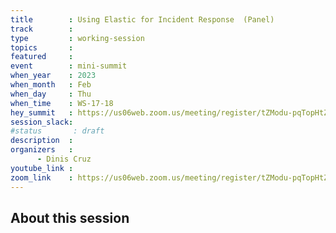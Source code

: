 ```yaml
---
title        : Using Elastic for Incident Response  (Panel)
track        :
type         : working-session
topics       :
featured     :
event        : mini-summit
when_year    : 2023
when_month   : Feb
when_day     : Thu
when_time    : WS-17-18
hey_summit   : https://us06web.zoom.us/meeting/register/tZModu-pqTopHtZ1dxcTk0KcEvEI-mBY_BeS
session_slack:
#status       : draft
description  :
organizers   :
      - Dinis Cruz
youtube_link :
zoom_link    : https://us06web.zoom.us/meeting/register/tZModu-pqTopHtZ1dxcTk0KcEvEI-mBY_BeS
---
```


## About this session
